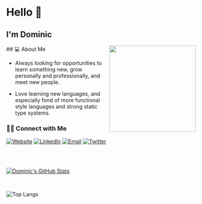 <!-- markdownlint-disable MD033 -->
# Hello 👋 <h2>I'm Dominic</h2>

<img align='right' src="https://media.giphy.com/media/M9gbBd9nbDrOTu1Mqx/giphy.gif" width="230">
## 💻 About Me

- Always looking for opportunities to learn something new, grow personally and professionally, and meet new people.

- Love learning new languages, and especially fond of more functional style languages and strong static type systems.

<h3> 🤝🏻 Connect with Me </h3>
<a href="https://www.domt.dev/"><img alt="Website" src="https://img.shields.io/badge/Site-domt.dev-black?style=for-the-badge&logo=firefox"></a>
<a href="https://www.linkedin.com/in/dom-torr/"><img alt="LinkedIn" src="https://img.shields.io/badge/LinkedIn-dom--torr-blue?style=for-the-badge&logo=linkedin"></a>
<a href="mailto:dom@domtorr.com"><img alt="Email" src="https://img.shields.io/badge/Email-dom%40domtorr.com-blue?style=for-the-badge&logo=gmail"></a>
<a href="https://twitter.com/dom_torr"><img alt="Twitter" src="https://img.shields.io/badge/Twitter-dom__torr-blue?style=for-the-badge&logo=twitter"></a>

<br/><br/>

[![Dominic's GitHub Stats](https://github-readme-stats.vercel.app/api?username=djtorel&show_icons=true&theme=synthwave&include_all_commits=true)](https://github.com/djtorel)

<br/>

![Top Langs](https://github-readme-stats.vercel.app/api/top-langs/?username=djtorel&show_icons=true&langs_count=10&theme=tokyonight&layout=compact)

<br /><br />

